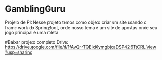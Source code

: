 # GamblingGuru
Projeto de PI: Nesse projeto temos como objeto criar um site usando o frame work do SpringBoot, onde nosso tema é um site de apostas onde seu jogo principal é uma roleta

#Baixar projeto completo
Drive: https://drive.google.com/file/d/1fAvQnrTQElxi6ymgbjoaDSP42I6TtCRL/view?usp=sharing
